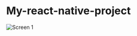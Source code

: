 # My-react-native-project

![Screen 1](https://github.com/user-attachments/assets/59ecf95d-89fe-44ef-8553-bbd7eb647305)
